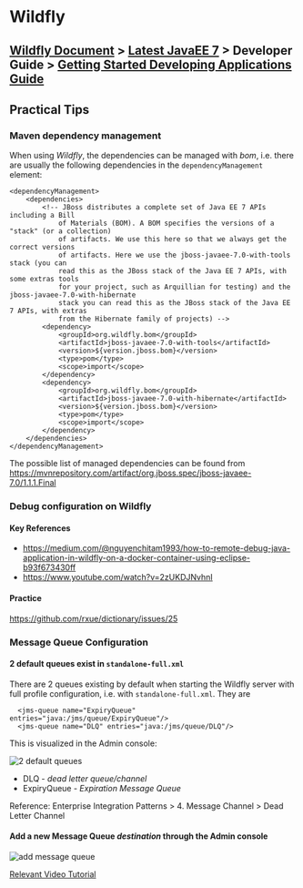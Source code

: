# Wildfly
## [Wildfly Document](https://docs.wildfly.org/) > [Latest JavaEE 7](https://docs.wildfly.org/13/) > Developer Guide > [Getting Started Developing Applications Guide](https://docs.wildfly.org/13/Getting_Started_Developing_Applications_Guide.html)
## Practical Tips
### Maven dependency management
When using *Wildfly*, the dependencies can be managed with *bom*, i.e. there are usually the following dependencies in the `dependencyManagement` element:

    <dependencyManagement>
        <dependencies>
            <!-- JBoss distributes a complete set of Java EE 7 APIs including a Bill
                of Materials (BOM). A BOM specifies the versions of a "stack" (or a collection) 
                of artifacts. We use this here so that we always get the correct versions 
                of artifacts. Here we use the jboss-javaee-7.0-with-tools stack (you can
                read this as the JBoss stack of the Java EE 7 APIs, with some extras tools
                for your project, such as Arquillian for testing) and the jboss-javaee-7.0-with-hibernate
                stack you can read this as the JBoss stack of the Java EE 7 APIs, with extras
                from the Hibernate family of projects) -->
            <dependency>
                <groupId>org.wildfly.bom</groupId>
                <artifactId>jboss-javaee-7.0-with-tools</artifactId>
                <version>${version.jboss.bom}</version>
                <type>pom</type>
                <scope>import</scope>
            </dependency>
            <dependency>
                <groupId>org.wildfly.bom</groupId>
                <artifactId>jboss-javaee-7.0-with-hibernate</artifactId>
                <version>${version.jboss.bom}</version>
                <type>pom</type>
                <scope>import</scope>
            </dependency>
        </dependencies>
    </dependencyManagement>

The possible list of managed dependencies can be found from https://mvnrepository.com/artifact/org.jboss.spec/jboss-javaee-7.0/1.1.1.Final

### Debug configuration on Wildfly
#### Key References
* https://medium.com/@nguyenchitam1993/how-to-remote-debug-java-application-in-wildfly-on-a-docker-container-using-eclipse-b93f673430ff
* https://www.youtube.com/watch?v=2zUKDJNvhnI
#### Practice
https://github.com/rxue/dictionary/issues/25

### Message Queue Configuration
#### 2 default queues exist in `standalone-full.xml`
There are 2 queues existing by default when starting the Wildfly server with full profile configuration, i.e. with `standalone-full.xml`. They are

```
  <jms-queue name="ExpiryQueue" entries="java:/jms/queue/ExpiryQueue"/>
  <jms-queue name="DLQ" entries="java:/jms/queue/DLQ"/>
```

This is visualized in the Admin console:

![2 default queues](https://user-images.githubusercontent.com/3033388/174456874-0c0d403c-68e0-45a5-b6f7-7a339b4e162f.png)

 * DLQ - *dead letter queue/channel*
 * ExpiryQueue - *Expiration Message Queue*

Reference: Enterprise Integration Patterns > 4. Message Channel > Dead Letter Channel


#### Add a new Message Queue *destination* through the Admin console
![add message queue](https://user-images.githubusercontent.com/3033388/174456532-652f455a-cbe4-4914-8b5f-34c148636db1.png)

[Relevant Video Tutorial](https://www.youtube.com/watch?v=StqHcny4dGc)

 

